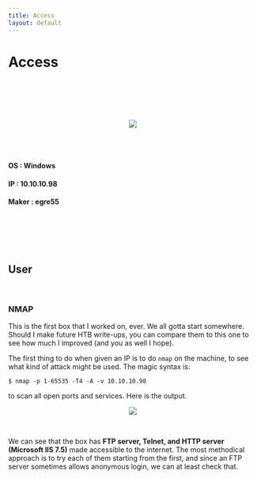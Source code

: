 ```yaml
---
title: Access
layout: default
---
```


# Access
<br>
<br>
<br>
<br>

<p align="center"> 
<img src="https://takaya1337.github.io/htb/en/01/assets/access.png">
</p>
<br>
<br>

#### OS    : Windows
#### IP    : 10.10.10.98
#### Maker : egre55
<br>
<br>
<br>
<br>

## User
<br>

### NMAP
This is the first box that I worked on, ever. We all gotta start somewhere. Should I make future HTB write-ups, you can compare them to this one to see how much I improved (and you as well I hope).
<br>

The first thing to do when given an IP is to do `nmap` on the machine, to see what kind of attack might be used. The magic syntax is:

```
$ nmap -p 1-65535 -T4 -A -v 10.10.10.98
```
to scan all open ports and services. Here is the output.
<br>

<p align="center"> 
<img src="https://takaya1337.github.io/htb/en/01/assets/access.png">
</p>
<br>

We can see that the box has **FTP server, Telnet, and HTTP server (Microsoft IIS 7.5)** made accessible to the internet. The most methodical approach is to try each of them starting from the first, and since an FTP server sometimes allows anonymous login, we can at least check that.
